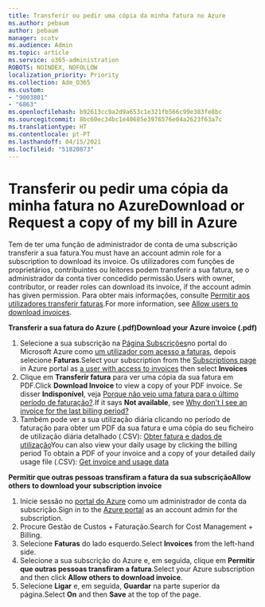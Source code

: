 ```yaml
---
title: Transferir ou pedir uma cópia da minha fatura no Azure
ms.author: pebaum
author: pebaum
manager: scotv
ms.audience: Admin
ms.topic: article
ms.service: o365-administration
ROBOTS: NOINDEX, NOFOLLOW
localization_priority: Priority
ms.collection: Adm_O365
ms.custom:
- "9003801"
- "6863"
ms.openlocfilehash: b92613cc9a2d9a653c1e321fb566c99e383fe8bc
ms.sourcegitcommit: 8bc60ec34bc1e40685e3976576e04a2623f63a7c
ms.translationtype: HT
ms.contentlocale: pt-PT
ms.lasthandoff: 04/15/2021
ms.locfileid: "51820873"
---
```

# <a name="download-or-request-a-copy-of-my-bill-in-azure"></a><span data-ttu-id="d6c88-102">Transferir ou pedir uma cópia da minha fatura no Azure</span><span class="sxs-lookup"><span data-stu-id="d6c88-102">Download or Request a copy of my bill in Azure</span></span>

<span data-ttu-id="d6c88-103">Tem de ter uma função de administrador de conta de uma subscrição transferir a sua fatura.</span><span class="sxs-lookup"><span data-stu-id="d6c88-103">You must have an account admin role for a subscription to download its invoice.</span></span> <span data-ttu-id="d6c88-104">Os utilizadores com funções de proprietários, contribuintes ou leitores podem transferir a sua fatura, se o administrador da conta tiver concedido permissão.</span><span class="sxs-lookup"><span data-stu-id="d6c88-104">Users with owner, contributor, or reader roles can download its invoice, if the account admin has given permission.</span></span> <span data-ttu-id="d6c88-105">Para obter mais informações, consulte [Permitir aos utilizadores transferir faturas](https://docs.microsoft.com/azure/cost-management-billing/manage/manage-billing-access#opt-in).</span><span class="sxs-lookup"><span data-stu-id="d6c88-105">For more information, see [Allow users to download invoices](https://docs.microsoft.com/azure/cost-management-billing/manage/manage-billing-access#opt-in).</span></span>

<span data-ttu-id="d6c88-106">**Transferir a sua fatura do Azure (.pdf)**</span><span class="sxs-lookup"><span data-stu-id="d6c88-106">**Download your Azure invoice (.pdf)**</span></span>

1. <span data-ttu-id="d6c88-107">Selecione a sua subscrição na [Página Subscrições](https://portal.azure.com/#blade/Microsoft_Azure_Billing/SubscriptionsBlade)no portal do Microsoft Azure como [um utilizador com acesso a faturas](https://docs.microsoft.com/azure/cost-management-billing/manage/manage-billing-access?WT.mc_id=Portal-Microsoft_Azure_Support), depois selecione **Faturas**.</span><span class="sxs-lookup"><span data-stu-id="d6c88-107">Select your subscription from the [Subscriptions page](https://portal.azure.com/#blade/Microsoft_Azure_Billing/SubscriptionsBlade) in Azure portal as [a user with access to invoices](https://docs.microsoft.com/azure/cost-management-billing/manage/manage-billing-access?WT.mc_id=Portal-Microsoft_Azure_Support) then select **Invoices**</span></span>
2. <span data-ttu-id="d6c88-108">Clique em **Transferir fatura** para ver uma cópia da sua fatura em PDF.</span><span class="sxs-lookup"><span data-stu-id="d6c88-108">Click **Download Invoice** to view a copy of your PDF invoice.</span></span> <span data-ttu-id="d6c88-109">Se disser **Indisponível**, veja [Porque não vejo uma fatura para o último período de faturação?](https://docs.microsoft.com/azure/cost-management-billing/manage/download-azure-invoice-daily-usage-date?WT.mc_id=Portal-Microsoft_Azure_Support#noinvoice).</span><span class="sxs-lookup"><span data-stu-id="d6c88-109">If it says **Not available**, see [Why don't I see an invoice for the last billing period?](https://docs.microsoft.com/azure/cost-management-billing/manage/download-azure-invoice-daily-usage-date?WT.mc_id=Portal-Microsoft_Azure_Support#noinvoice)</span></span>
3. <span data-ttu-id="d6c88-110">Também pode ver a sua utilização diária clicando no período de faturação para obter um PDF da sua fatura e uma cópia do seu ficheiro de utilização diária detalhado (.CSV): [Obter fatura e dados de utilização](https://docs.microsoft.com/azure/cost-management-billing/manage/download-azure-invoice-daily-usage-date?WT.mc_id=Portal-Microsoft_Azure_Support)</span><span class="sxs-lookup"><span data-stu-id="d6c88-110">You can also view your daily usage by clicking the billing period To obtain a PDF of your invoice and a copy of your detailed daily usage file (.CSV): [Get invoice and usage data](https://docs.microsoft.com/azure/cost-management-billing/manage/download-azure-invoice-daily-usage-date?WT.mc_id=Portal-Microsoft_Azure_Support)</span></span>  

<span data-ttu-id="d6c88-111">**Permitir que outras pessoas transfiram a fatura da sua subscrição**</span><span class="sxs-lookup"><span data-stu-id="d6c88-111">**Allow others to download your subscription invoice**</span></span>

1. <span data-ttu-id="d6c88-112">Inicie sessão no [portal do Azure](https://portal.azure.com/) como um administrador de conta da subscrição.</span><span class="sxs-lookup"><span data-stu-id="d6c88-112">Sign in to the [Azure portal](https://portal.azure.com/) as an account admin for the subscription.</span></span>
2. <span data-ttu-id="d6c88-113">Procure Gestão de Custos + Faturação.</span><span class="sxs-lookup"><span data-stu-id="d6c88-113">Search for Cost Management + Billing.</span></span>
3. <span data-ttu-id="d6c88-114">Selecione **Faturas** do lado esquerdo.</span><span class="sxs-lookup"><span data-stu-id="d6c88-114">Select **Invoices** from the left-hand side.</span></span>
4. <span data-ttu-id="d6c88-115">Selecione a sua subscrição do Azure e, em seguida, clique em **Permitir que outras pessoas transfiram a fatura**.</span><span class="sxs-lookup"><span data-stu-id="d6c88-115">Select your Azure subscription and then click **Allow others to download invoice**.</span></span>
5. <span data-ttu-id="d6c88-116">Selecione **Ligar** e, em seguida, **Guardar** na parte superior da página.</span><span class="sxs-lookup"><span data-stu-id="d6c88-116">Select **On** and then **Save** at the top of the page.</span></span>
